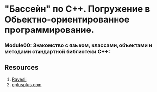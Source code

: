 # "Бассейн" по С++. Погружение в Обьектно-ориентированное программирование.
### Module00: Знакомство с языком, классами, объектами и методами стандартной библиотеки C++:


## Resources
1. [Ravesli](https://ravesli.com/uroki-cpp/)
2. [cplusplus.com](https://www.cplusplus.com/)
